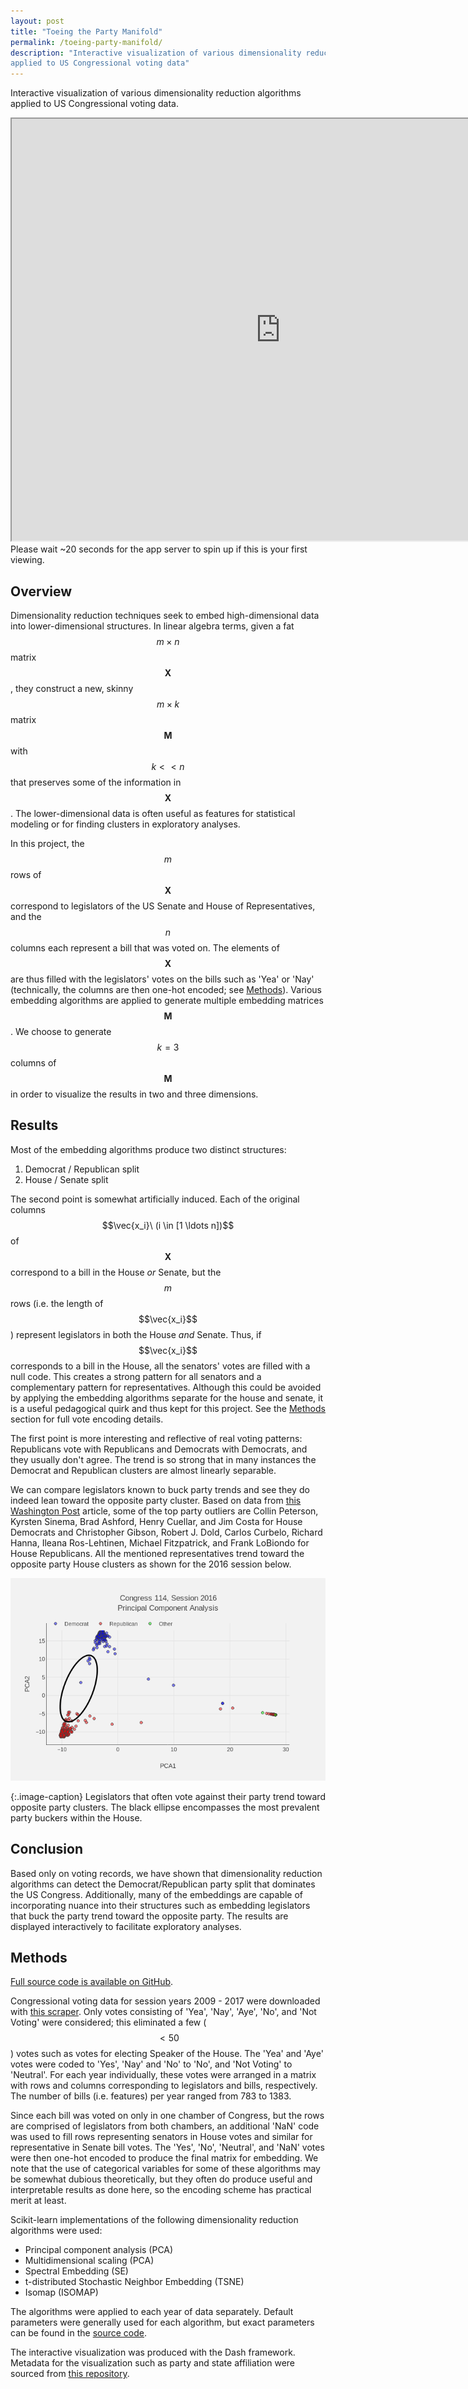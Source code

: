 ```yaml
---
layout: post
title: "Toeing the Party Manifold"
permalink: /toeing-party-manifold/
description: "Interactive visualization of various dimensionality reduction algorithms
applied to US Congressional voting data"
---
```


<script src="https://cdnjs.cloudflare.com/ajax/libs/mathjax/2.7.0/MathJax.js?config=TeX-AMS-MML_HTMLorMML" type="text/javascript"></script>

Interactive visualization of various dimensionality reduction algorithms
applied to US Congressional voting data.

 <!-- <iframe src="http://127.0.0.1:9999/" width="840" height="675"></iframe> -->

 <div id="overlay-container">
   <div id="iframe-container">
    <iframe src="https://toeing-party-manifold.herokuapp.com/" width="860" height="675"></iframe>
   </div>
   <div id="underlay">Please wait ~20 seconds for the app server to spin up if this
   is your first viewing.</div>
 </div>

## Overview

Dimensionality reduction techniques
seek to embed high-dimensional data into lower-dimensional structures. In linear algebra terms,
given a fat $$m \times n$$ matrix $$\textbf{X}$$, they construct a new, skinny $$m \times k$$ matrix
$$\textbf{M}$$ with $$k << n$$ that preserves some of the information in $$\textbf{X}$$.
The lower-dimensional data is often useful as features for statistical modeling or for finding clusters
in exploratory analyses.

In this project, the $$m$$ rows of $$\textbf{X}$$ correspond to
legislators of the US Senate and House of Representatives, and the $$n$$ columns
each represent a bill that was voted on. The elements of $$\textbf{X}$$ are thus
filled with the legislators' votes on the bills such as 'Yea' or 'Nay' (technically,
the columns are then one-hot encoded; see [Methods](#methods)). Various embedding
algorithms are applied to generate multiple embedding matrices $$\textbf{M}$$. We choose to generate
$$k = 3$$ columns of $$\textbf{M}$$ in order to visualize the results in two and
three dimensions.

## Results

Most of the embedding algorithms produce two distinct structures:

1. Democrat / Republican split
2. House / Senate split

The second point is somewhat artificially induced. Each of the original columns
$$\vec{x_i}\ (i \in [1 \ldots n])$$ of $$\textbf{X}$$ correspond to a bill in the
House *or* Senate, but the $$m$$ rows (i.e. the length of $$\vec{x_i}$$) represent
legislators in both the House *and* Senate. Thus, if $$\vec{x_i}$$ corresponds to
a bill in the House, all the senators' votes are filled with a null code. This
creates a strong pattern for all senators and a complementary pattern for representatives.
Although this could be avoided by applying the embedding algorithms separate for the house and senate,
it is a useful pedagogical quirk and thus kept for this project.
See the [Methods](#methods) section for full vote encoding details.

The first point is more interesting and reflective of real voting patterns: Republicans
vote with Republicans and Democrats with Democrats, and they usually don't agree.
The trend is so strong that in many instances the Democrat and Republican
clusters are almost linearly separable.

We can compare legislators known to buck party trends and see they do indeed lean
toward the opposite party cluster. Based on data from
[this Washington Post](https://www.washingtonpost.com/news/the-fix/wp/2015/06/11/here-are-the-members-of-congress-who-vote-against-their-party-the-most/?noredirect=on&utm_term=.4fd2a56bfcc7)
article, some of the top party outliers are Collin Peterson,
Kyrsten Sinema, Brad Ashford, Henry Cuellar, and Jim Costa for House Democrats and
Christopher Gibson, Robert J. Dold,  Carlos Curbelo, Richard Hanna, Ileana Ros-Lehtinen,
Michael Fitzpatrick, and Frank LoBiondo for House Republicans. All the mentioned representatives
trend toward the opposite party House clusters as shown for the 2016 session below.

![Method diagram](/assets/img/party_manifold/outlier_bounded.png)

{:.image-caption}
Legislators that often vote against their party trend toward opposite party clusters.
The black ellipse encompasses the most prevalent party buckers within the House.

## Conclusion

Based only on voting records, we have shown that dimensionality reduction algorithms
can detect the Democrat/Republican party split that dominates the US Congress. Additionally,
many of the embeddings are capable of incorporating nuance into their structures such
as embedding legislators that buck the party trend toward the opposite party. The results
are displayed interactively to facilitate exploratory analyses.

## Methods

[Full source code is available on GitHub](https://github.com/carMartinez/toeing-party-manifold).

Congressional voting data for session years 2009 - 2017 were downloaded with
[this scraper](https://github.com/unitedstates/congress/wiki/votes). Only votes
consisting of 'Yea', 'Nay', 'Aye', 'No', and 'Not Voting' were considered;
this eliminated a few
($$< 50$$) votes such as votes for electing Speaker of the House. The 'Yea' and
'Aye' votes were coded to 'Yes', 'Nay' and 'No' to 'No', and 'Not Voting' to
'Neutral'. For each year individually, these votes were arranged in a matrix with rows and columns corresponding
to legislators and bills, respectively. The number of bills (i.e. features) per year ranged from 783 to 1383.

Since each bill was voted on only in one
chamber of Congress, but the rows are comprised of legislators from both chambers,
an additional 'NaN' code was used to fill rows representing senators in House
votes and similar for representative in Senate bill votes. The 'Yes', 'No', 'Neutral',
and 'NaN' votes were then one-hot encoded to produce the final matrix for embedding.
We note that the use of categorical variables for some of these algorithms may be somewhat
dubious theoretically, but they often do produce useful and interpretable results
as done here, so the encoding scheme has practical merit at least.

Scikit-learn implementations of the following dimensionality reduction algorithms were used:
* Principal component analysis (PCA)
* Multidimensional scaling (PCA)
* Spectral Embedding (SE)
* t-distributed Stochastic Neighbor Embedding (TSNE)
* Isomap (ISOMAP)

The algorithms were applied to each year of data separately. Default parameters
were generally used for each algorithm, but exact parameters can be found in the
[source code](https://github.com/carMartinez/toeing-party-manifold/blob/master/manifold.ipynb).

The interactive visualization was produced with the Dash framework. Metadata for
the visualization such as party and state affiliation were sourced from [this
repository](https://github.com/unitedstates/congress-legislators).
